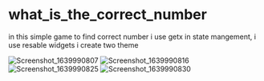 # what_is_the_correct_number

in this simple game to find correct number 
i use getx in state mangement,
i use resable widgets 
i create two theme 



![Screenshot_1639990807](https://user-images.githubusercontent.com/95164900/146743802-92e9b103-f8a9-4c72-836f-4cdbc1a64817.png)
![Screenshot_1639990816](https://user-images.githubusercontent.com/95164900/146743995-4b6ef137-80d6-4e1b-b979-83dd7e72125d.png)
![Screenshot_1639990825](https://user-images.githubusercontent.com/95164900/146744008-b51a6832-795e-4500-bbcf-d89b84e14541.png)
![Screenshot_1639990830](https://user-images.githubusercontent.com/95164900/146744024-30b76987-8ca8-4616-aa0c-d0c208174247.png)

